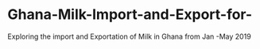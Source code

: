 # Ghana-Milk-Import-and-Export-for-
Exploring the import and Exportation of Milk in Ghana from Jan -May 2019
